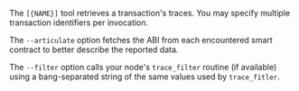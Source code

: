 <!-- markdownlint-disable MD041 -->
The `[{NAME}]` tool retrieves a transaction's traces. You may specify multiple transaction
identifiers per invocation.

The `--articulate` option fetches the ABI from each encountered smart contract to better describe
the reported data.

The `--filter` option calls your node's `trace_filter` routine (if available) using a bang-separated
string of the same values used by `trace_fitler`.
